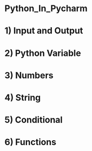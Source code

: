 # Python_In_Pycharm
# 1) Input and Output 
# 2) Python Variable
# 3) Numbers
# 4) String
# 5) Conditional
# 6) Functions
